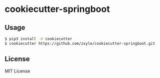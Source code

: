 # cookiecutter-springboot

## Usage
```bash
$ pip3 install -U cookiecutter
$ cookiecutter https://github.com/zxyle/cookiecutter-springboot.git 
```

## License
MIT License